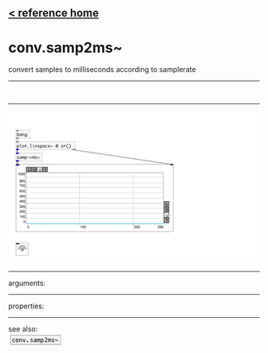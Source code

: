 [< reference home](index.html)
---

# conv.samp2ms~


convert samples to milliseconds according to samplerate

---

<br>


---


![example](examples/conv.samp2ms~-example.jpg)

---
arguments:


---
properties:


---
see also:<br>
[![conv.samp2ms~](img/object_conv.samp2ms~.png)](conv.samp2ms~.html)
